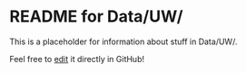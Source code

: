 # README for Data/UW/

This is a placeholder for information about stuff in Data/UW/.

Feel free to [edit] it directly in GitHub!

[edit]: https://docs.github.com/en/repositories/working-with-files/managing-files/editing-files
